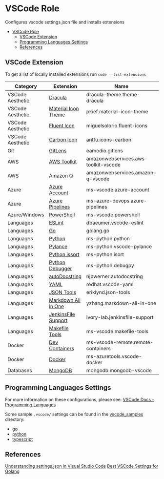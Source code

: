 # VSCode Role

Configures vscode settings.json file and installs extensions 

- [VSCode Role](#vscode-role)
  - [VSCode Extension](#vscode-extension)
  - [Programming Languages Settings](#programming-languages-settings)
  - [References](#references)

## VSCode Extension

To get a list of locally installed extensions run `code --list-extensions`

| Category         | Extension                                                                                                | Name                                 |
| ---------------- | -------------------------------------------------------------------------------------------------------- | ------------------------------------ |
| VSCode Aesthetic | [Dracula](https://marketplace.visualstudio.com/items?itemName=dracula-theme.theme-dracula)               | dracula-theme.theme-dracula          |
| VSCode Aesthetic | [Material Icon Theme](https://marketplace.visualstudio.com/items?itemName=PKief.material-icon-theme)     | pkief.material-icon-theme            |
| VSCode Aesthetic | [Fluent Icon](https://marketplace.visualstudio.com/items?itemName=miguelsolorio.fluent-icons)            | miguelsolorio.fluent-icons           |
| VSCode Aesthetic | [Carbon Icon](https://marketplace.visualstudio.com/items?itemName=antfu.icons-carbon)                    | antfu.icons-carbon                   |
| Git              | [GitLens](https://marketplace.visualstudio.com/items?itemName=eamodio.gitlens)                           | eamodio.gitlens                      |
| AWS              | [AWS Toolkit](https://marketplace.visualstudio.com/items?itemName=AmazonWebServices.aws-toolkit-vscode)  | amazonwebservices.aws-toolkit-vscode |
| AWS              | [Amazon Q](https://marketplace.visualstudio.com/items?itemName=AmazonWebServices.amazon-q-vscode)        | amazonwebservices.amazon-q-vscode    |
| Azure            | [Azure Account](https://marketplace.visualstudio.com/items?itemName=ms-vscode.azure-account)             | ms-vscode.azure-account              |
| Azure            | [Azure Pipelines](https://marketplace.visualstudio.com/items?itemName=ms-azure-devops.azure-pipelines)   | ms-azure-devops.azure-pipelines      |
| Azure/Windows    | [PowerShell](https://marketplace.visualstudio.com/items?itemName=ms-vscode.PowerShell)                   | ms-vscode.powershell                 |
| Languages        | [ESLint](https://marketplace.visualstudio.com/items?itemName=dbaeumer.vscode-eslint)                     | dbaeumer.vscode-eslint               |
| Languages        | [Go](https://marketplace.visualstudio.com/items?itemName=golang.Go)                                      | golang.go                            |
| Languages        | [Python](https://marketplace.visualstudio.com/items?itemName=ms-python.python)                           | ms-python.python                     |
| Languages        | [Pylance](https://marketplace.visualstudio.com/items?itemName=ms-python.vscode-pylance)                  | ms-python.vscode-pylance             |
| Languages        | [Python issort](https://marketplace.visualstudio.com/items?itemName=ms-python.isort)                     | ms-python.isort                      |
| Languages        | [Python Debugger](https://marketplace.visualstudio.com/items?itemName=ms-python.debugpy)                 | ms-python.debugpy                    |
| Languages        | [autoDocstring](https://marketplace.visualstudio.com/items?itemName=njpwerner.autodocstring)             | njpwerner.autodocstring              |
| Languages        | [YAML](https://marketplace.visualstudio.com/items?itemName=redhat.vscode-yaml)                           | redhat.vscode-yaml                   |
| Languages        | [JSON Tools](https://marketplace.visualstudio.com/items?itemName=eriklynd.json-tools)                    | eriklynd.json-tools                  |
| Languages        | [Markdown All in One](https://marketplace.visualstudio.com/items?itemName=yzhang.markdown-all-in-one)    | yzhang.markdown-all-in-one           |
| Languages        | [JenkinsFile Support](https://marketplace.visualstudio.com/items?itemName=ivory-lab.jenkinsfile-support) | ivory-lab.jenkinsfile-support        |
| Languages        | [Makefile Tools](https://marketplace.visualstudio.com/items?itemName=yzhang.markdown-all-in-one)         | ms-vscode.makefile-tools             |
| Docker           | [Dev Containers](https://marketplace.visualstudio.com/items?itemName=ms-vscode-remote.remote-containers) | ms-vscode-remote.remote-containers   |
| Docker           | [Docker](https://marketplace.visualstudio.com/items?itemName=ms-azuretools.vscode-docker)                | ms-azuretools.vscode-docker          |
| Databases        | [MongoDB](https://marketplace.visualstudio.com/items?itemName=mongodb.mongodb-vscode)                    | mongodb.mongodb-vscode               |

## Programming Languages Settings

For more information on these configurations, please see: [VSCode Docs - Programming Languages](https://code.visualstudio.com/docs/languages/overview)

Some sample `.vscode/` settings can be found in the [vscode_samples](./vscode_samples/) directory:

* [go](./vscode_samples/go/)
* [python](./vscode_samples/python/)
* [typescript](./vscode_samples/typescript/)

## References

[Understanding settings.json in Visual Studio Code](https://ivan-lim.com/settings-json-visual-studio-code)
[Best VSCode Settings for Golang](https://www.arhea.net/posts/2023-08-24-golang-vscode-configuration/)